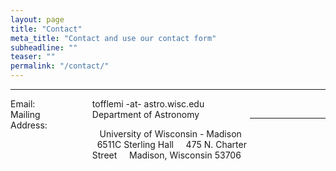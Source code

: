 ```yaml
---
layout: page
title: "Contact"
meta_title: "Contact and use our contact form"
subheadline: ""
teaser: ""
permalink: "/contact/"
---
```

<hr>

<div style='float:left; width:20%'>
    Email:
    <br/>
    Mailing Address:
</div>

<div style='float:left; width:50%; margin-left:30px'>
    tofflemi -at- astro.wisc.edu
    <br/>
    Department of Astronomy
    
    University of Wisconsin - Madison
    
    6511C Sterling Hall 
    
    475 N. Charter Street 
    
    Madison, Wisconsin 53706 
</div>
<br>
<hr>
